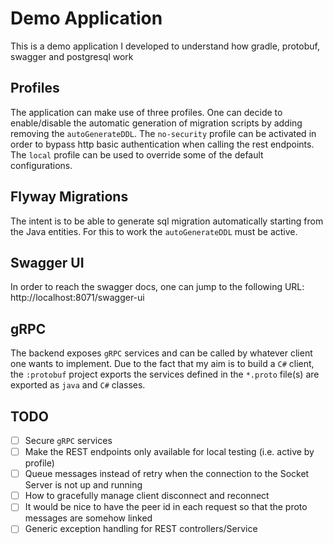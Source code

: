 # Demo Application

This is a demo application I developed to understand how gradle, protobuf, swagger and postgresql work 

## Profiles

The application can make use of three profiles. One can decide to enable/disable the automatic generation of migration scripts by adding removing the `autoGenerateDDL`. 
The `no-security` profile can be activated in order to bypass http basic authentication when calling the rest endpoints. The `local` profile can be used to override some of the default configurations.

## Flyway Migrations

The intent is to be able to generate sql migration automatically starting from the Java entities. For this to work the `autoGenerateDDL` must be active.

## Swagger UI

In order to reach the swagger docs, one can jump to the following URL: http://localhost:8071/swagger-ui

## gRPC

The backend exposes `gRPC` services and can be called by whatever client one wants to implement. Due to the fact that my aim is to build a `C#` client, the `:protobuf` project exports the services defined in the `*.proto` file(s) are exported as `java` and `C#` classes. 

## TODO
- [ ] Secure `gRPC` services
- [ ] Make the REST endpoints only available for local testing (i.e. active by profile)
- [ ] Queue messages instead of retry when the connection to the Socket Server is not up and running 
- [ ] How to gracefully manage client disconnect and reconnect 
- [ ] It would be nice to have the peer id in each request so that the proto messages are somehow linked
- [ ] Generic exception handling for REST controllers/Service